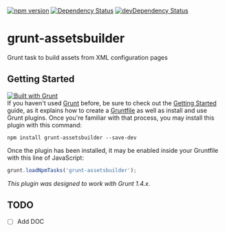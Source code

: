 [![npm version](https://badge.fury.io/js/grunt-assetsbuilder.svg)](https://badge.fury.io/js/grunt-assetsbuilder)
[![Dependency Status](https://david-dm.org/orchestra-ts/grunt-assetsbuilder.svg)](https://david-dm.org/orchestra-ts/grunt-assetsbuilder)
[![devDependency Status](https://david-dm.org/orchestra-ts/grunt-assetsbuilder/dev-status.svg)](https://david-dm.org/orchestra-ts/grunt-assetsbuilder#info=devDependencies)

# grunt-assetsbuilder
Grunt task to build assets from XML configuration pages

## Getting Started
[![Built with Grunt](https://cdn.gruntjs.com/builtwith.png)](http://gruntjs.com/) <br>
If you haven't used [Grunt](http://gruntjs.com/) before, be sure to check out the [Getting Started](http://gruntjs.com/getting-started) guide, as it explains how to create a [Gruntfile](http://gruntjs.com/sample-gruntfile) as well as install and use Grunt plugins. Once you're familiar with that process, you may install this plugin with this command:

```shell
npm install grunt-assetsbuilder --save-dev
```

Once the plugin has been installed, it may be enabled inside your Gruntfile with this line of JavaScript:

```js
grunt.loadNpmTasks('grunt-assetsbuilder');
```

*This plugin was designed to work with Grunt 1.4.x.*

## TODO
- [ ] Add DOC

